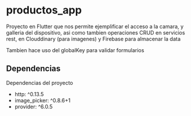 # productos_app

Proyecto en Flutter que nos permite ejemplificar el acceso a la camara, y galleria del dispositivo,
asi como tambien operaciones CRUD en servicios rest, en Clouddinary (para imagenes) y Firebase para
almacenar la data

Tambien hace uso del globalKey para validar formularios

## Dependencias

Dependencias del proyecto

- http: ^0.13.5
-  image_picker: ^0.8.6+1
-  provider: ^6.0.5

